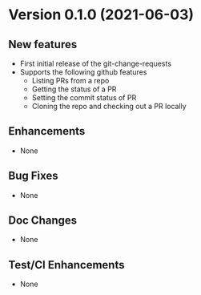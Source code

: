 # Version 0.1.0 (2021-06-03)

## New features
* First initial release of the git-change-requests
* Supports the following github features
    * Listing PRs from a repo
    * Getting the status of a PR
    * Setting the commit status of PR
    * Cloning the repo and checking out a PR locally

## Enhancements
* None

## Bug Fixes
* None

## Doc Changes
* None

## Test/CI Enhancements
* None